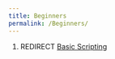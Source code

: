 ```yaml
---
title: Beginners
permalink: /Beginners/
---
```


1.  REDIRECT [Basic Scripting](/Basic_Scripting "wikilink")
